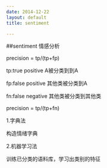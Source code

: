 ```yaml
---
date: 2014-12-22
layout: default
title: sentiment

---
```


##sentiment
情感分析

precision = tp/(tp+fp)

tp:true positive A被分类到到A

fp:false positive 其他类被分类到A

fn:false negative 其他类被分类到其他类

precision = tp/(tp+fn)


1.字典法

构造情绪字典

2.机器学习法

训练已分类的语料库，学习出类别的特征






